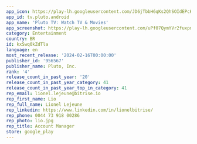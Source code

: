 ```yaml
---
app_icon: https://play-lh.googleusercontent.com/JD6jTbbH6qKs2QhSOIdEPcKGbOhHrK1LDHas_WzbnmP8cOLzStJyn0usiIE3drV6Iik
app_id: tv.pluto.android
app_name: 'Pluto TV: Watch TV & Movies'
app_screenshot: https://play-lh.googleusercontent.com/uPf07QymYVr2fuxpnCCAUlyvwUApDinXbHKizQoQJfoyYxAepRKofo6sfQ6-Aiyl_A
category: Entertainment
country: BR
id: kxSwq0kZdTla
language: en
most_recent_release: '2024-02-16T00:00:00'
publisher_id: '956567'
publisher_name: Pluto, Inc.
rank: '4'
release_count_in_past_year: '20'
release_count_in_past_year_category: 41
release_count_in_past_year_top_in_category: 41
rep_email: lionel.lejeune@bitrise.io
rep_first_name: Lio
rep_full_name: Lionel Lejeune
rep_linkedin: https://www.linkedin.com/in/lionelbitrise/
rep_phone: 0044 73 918 00286
rep_photo: lio.jpg
rep_title: Account Manager
store: google_play
---
```

